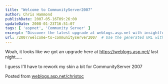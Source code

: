 ```yaml
---
title: "Welcome to CommunityServer2007"
author: Chris Hammond
publishDate: 2007-05-16T09:26:00
updateDate: 2008-01-23T16:51:07
tags: [ 'aspnet', 'Community Server' ]
excerpt: "Discover the latest upgrade at weblogs.asp.net with insightful tips for reworking your skin for CommunityServer 2007. Stay updated!"
url: /2007/welcome-to-communityserver2007  # Use the generated URL with year
---
```

<P mce_keep="true">Woah, it looks like we got an upgrade here at <A href="https://weblogs.asp.net/">https://weblogs.asp.net/</A> last night.....</P> <P mce_keep="true">I guess I'll have to rework my skin a bit for CommunityServer 2007</P> Posted from <A href="https://weblogs.asp.net/christoc/">weblogs.asp.net/christoc</a>

